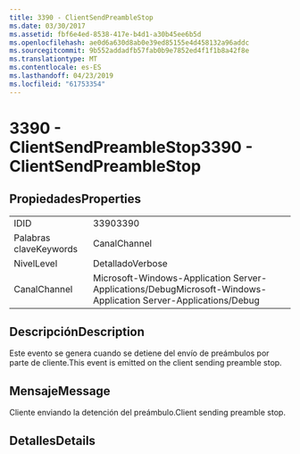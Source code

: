 ```yaml
---
title: 3390 - ClientSendPreambleStop
ms.date: 03/30/2017
ms.assetid: fbf6e4ed-8538-417e-b4d1-a30b45ee6b5d
ms.openlocfilehash: ae0d6a630d8ab0e39ed85155e4d458132a96addc
ms.sourcegitcommit: 9b552addadfb57fab0b9e7852ed4f1f1b8a42f8e
ms.translationtype: MT
ms.contentlocale: es-ES
ms.lasthandoff: 04/23/2019
ms.locfileid: "61753354"
---
```

# <a name="3390---clientsendpreamblestop"></a><span data-ttu-id="ded4a-102">3390 - ClientSendPreambleStop</span><span class="sxs-lookup"><span data-stu-id="ded4a-102">3390 - ClientSendPreambleStop</span></span>
## <a name="properties"></a><span data-ttu-id="ded4a-103">Propiedades</span><span class="sxs-lookup"><span data-stu-id="ded4a-103">Properties</span></span>  
  
|||  
|-|-|  
|<span data-ttu-id="ded4a-104">ID</span><span class="sxs-lookup"><span data-stu-id="ded4a-104">ID</span></span>|<span data-ttu-id="ded4a-105">3390</span><span class="sxs-lookup"><span data-stu-id="ded4a-105">3390</span></span>|  
|<span data-ttu-id="ded4a-106">Palabras clave</span><span class="sxs-lookup"><span data-stu-id="ded4a-106">Keywords</span></span>|<span data-ttu-id="ded4a-107">Canal</span><span class="sxs-lookup"><span data-stu-id="ded4a-107">Channel</span></span>|  
|<span data-ttu-id="ded4a-108">Nivel</span><span class="sxs-lookup"><span data-stu-id="ded4a-108">Level</span></span>|<span data-ttu-id="ded4a-109">Detallado</span><span class="sxs-lookup"><span data-stu-id="ded4a-109">Verbose</span></span>|  
|<span data-ttu-id="ded4a-110">Canal</span><span class="sxs-lookup"><span data-stu-id="ded4a-110">Channel</span></span>|<span data-ttu-id="ded4a-111">Microsoft-Windows-Application Server-Applications/Debug</span><span class="sxs-lookup"><span data-stu-id="ded4a-111">Microsoft-Windows-Application Server-Applications/Debug</span></span>|  
  
## <a name="description"></a><span data-ttu-id="ded4a-112">Descripción</span><span class="sxs-lookup"><span data-stu-id="ded4a-112">Description</span></span>  
 <span data-ttu-id="ded4a-113">Este evento se genera cuando se detiene del envío de preámbulos por parte de cliente.</span><span class="sxs-lookup"><span data-stu-id="ded4a-113">This event is emitted on the client sending preamble stop.</span></span>  
  
## <a name="message"></a><span data-ttu-id="ded4a-114">Mensaje</span><span class="sxs-lookup"><span data-stu-id="ded4a-114">Message</span></span>  
 <span data-ttu-id="ded4a-115">Cliente enviando la detención del preámbulo.</span><span class="sxs-lookup"><span data-stu-id="ded4a-115">Client sending preamble stop.</span></span>  
  
## <a name="details"></a><span data-ttu-id="ded4a-116">Detalles</span><span class="sxs-lookup"><span data-stu-id="ded4a-116">Details</span></span>
